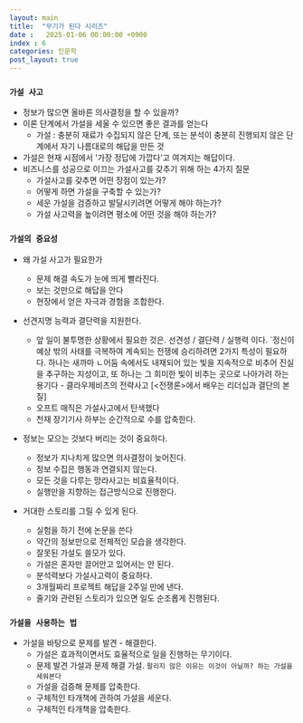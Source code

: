 ```yaml
---
layout: main
title:  "무기가 된다 시리즈"
date :   2025-01-06 00:00:00 +0900
index : 6
categories: 인문학
post_layout: true
---
```


### `가설 사고`
- 정보가 많으면 올바른 의사결정을 할 수 있을까?
- 이론 단계에서 가설을 세울 수 있으면 좋은 결과를 얻는다
  - 가설 : 충분히 재료가 수집되지 않은 단계, 또는 분석이 충분히 진행되지 않은 단계에서 자기 나름대로의 해답을 만든 것
- 가설은 현재 시점에서 '가장 정답에 가깝다'고 여겨지는 해답이다.
- 비즈니스를 성공으로 이끄는 가설사고를 갖추기 위해 하는 4가지 질문
  - 가설사고를 갖추면 어떤 장점이 있는가?
  - 어떻게 하면 가설을 구축할 수 있는가?
  - 세운 가설을 검증하고 발달시키려면 어떻게 해야 하는가?
  - 가설 사고력을 높이려면 평소에 어떤 것을 해야 하는가?

### `가설의 중요성`

- 왜 가설 사고가 필요한가
  - 문제 해결 속도가 눈에 띄게 빨라진다.
  - 보는 것만으로 해답을 안다
  - 현장에서 얻은 자극과 경험을 조합한다.

- 선견지명 능력과 결단력을 지원한다.
  - 앞 일이 불투명한 상황에서 필요한 것은. 선견성 / 결단력 / 실행력 이다.
  `정신이 예상 밖의 사태를 극복하여 계속되는 전쟁에 승리하려면 2가지 특성이 필요하다. 하나는 새까마 ㄴ어둠 속에서도 내재되어 있는 빛을 지속적으로 비추어 진실을 추구하는 지성이고, 또 하나는 그 희미한 빛이 비추는 곳으로 나아가려 하는 용기다 - 클라우제비츠의 전략사고 [<전쟁론>에서 배우는 리더십과 결단의 본질]
  - 오프트 매직은 가설사고에서 탄색했다
  - 천재 장기기사 하부는 순간적으로 수를 압축한다.

- 정보는 모으는 것보다 버리는 것이 중요하다.
  - 정보가 지나치게 많으면 의사결정이 늦어진다.
  - 정보 수집은 행동과 연결되지 않는다.
  - 모든 것을 다루는 망라사고는 비효율적이다.
  - 실행만을 지향하는 접근방식으로 진행한다.

- 거대한 스토리를 그릴 수 있게 된다.
  - 실험을 하기 전에 논문을 쓴다
  - 약간의 정보만으로 전체적인 모습을 생각한다.
  - 잘못된 가설도 쓸모가 있다.
  - 가설은 혼자만 끌어안고 있어서는 안 된다.
  - 분석력보다 가설사고력이 중요하다.
  - 3개월짜리 프로젝트 해답을 2주일 만에 낸다.
  - 줄기와 관련된 스토리가 있으면 일도 순조롭게 진행된다.

### `가설을 사용하는 법`

- 가설을 바탕으로 문제를 발견 - 해결한다.
  - 가설은 효과적이면서도 효율적으로 일을 진행하는 무기이다.
  - 문제 발견 가설과 문제 해결 가설.
  `팔리지 않은 이유는 이것이 아닐까? 하는 가설을 세워본다`
  - 가설을 검증해 문제를 압축한다.
  - 구체적인 타개책에 관하여 가설을 세운다.
  - 구체적인 타개책을 압축한다.